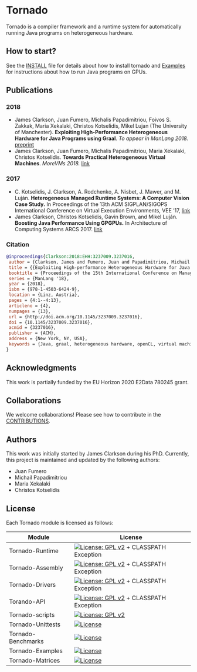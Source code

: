 # Tornado

Tornado is a compiler framework and a runtime system for automatically running Java programs on heterogeneous hardware. 

## How to start? 

See the [INSTALL](https://github.com/beehive-lab/tornado/blob/master/INSTALL.md) file for details about how to install tornado and [Examples](https://github.com/beehive-lab/tornado/blob/master/assembly/src/docs/2_EXAMPLES.md) for instructions about how to run Java programs on GPUs. 


## Publications

### 2018 

* James Clarkson, Juan Fumero, Michalis Papadimitriou, Foivos S. Zakkak, Maria Xekalaki, Christos Kotselidis, Mikel Lujan (The University of Manchester). **Exploiting High-Performance Heterogeneous Hardware for Java Programs using Graal**. *To appear in ManLang 2018.* [preprint](https://www.researchgate.net/publication/327097904_Exploiting_High-Performance_Heterogeneous_Hardware_for_Java_Programs_using_Graal)
* James Clarkson, Juan Fumero, Michalis Papadimitriou, Maria Xekalaki, Christos Kotselidis. **Towards Practical Heterogeneous Virtual Machines**. *MoreVMs 2018.* [link](https://dl.acm.org/citation.cfm?id=3191730)

### 2017 

* C. Kotselidis, J. Clarkson, A. Rodchenko, A. Nisbet, J. Mawer, and M. Luján. **Heterogeneous Managed Runtime Systems: A Computer Vision Case Study.** In Proceedings of the 13th ACM SIGPLAN/SIGOPS International Conference on Virtual Execution Environments, VEE ’17, [link](https://dl.acm.org/citation.cfm?doid=3050748.3050764)
* James Clarkson, Christos Kotselidis, Gavin Brown, and Mikel Luján. **Boosting Java Performance Using GPGPUs.** In Architecture of Computing Systems ARCS 2017. [link](https://arxiv.org/abs/1508.06791)

### Citation

```bibtex
@inproceedings{Clarkson:2018:EHH:3237009.3237016,
 author = {Clarkson, James and Fumero, Juan and Papadimitriou, Michail and Zakkak, Foivos S. and Xekalaki, Maria and Kotselidis, Christos and Luj\'{a}n, Mikel},
 title = {{Exploiting High-performance Heterogeneous Hardware for Java Programs Using Graal}},
 booktitle = {Proceedings of the 15th International Conference on Managed Languages \& Runtimes},
 series = {ManLang '18},
 year = {2018},
 isbn = {978-1-4503-6424-9},
 location = {Linz, Austria},
 pages = {4:1--4:13},
 articleno = {4},
 numpages = {13},
 url = {http://doi.acm.org/10.1145/3237009.3237016},
 doi = {10.1145/3237009.3237016},
 acmid = {3237016},
 publisher = {ACM},
 address = {New York, NY, USA},
 keywords = {Java, graal, heterogeneous hardware, openCL, virtual machine},
} 

```

## Acknowledgments

This work is partially funded by the EU Horizon 2020 E2Data 780245 grant.

## Collaborations

We welcome collaborations! Please see how to contribute in the [CONTRIBUTIONS](https://github.com/beehive-lab/tornado/blob/master/CONTRIBUTIONS.md).


## Authors 

This work was initially started by James Clarkson during his PhD. 
Currently, this project is maintained and updated by the following authors:

* Juan Fumero
* Michail Papadimitriou
* Maria Xekalaki 
* Christos Kotselidis

## License

Each Tornado module is licensed as follows:

|  Module | License  |
|---|---|
| Tornado-Runtime  | [![License: GPL v2](https://img.shields.io/badge/License-GPL%20v2-blue.svg)](https://www.gnu.org/licenses/old-licenses/gpl-2.0.en.html) + CLASSPATH Exception  |
| Tornado-Assembly  | [![License: GPL v2](https://img.shields.io/badge/License-GPL%20v2-blue.svg)](https://www.gnu.org/licenses/old-licenses/gpl-2.0.en.html) + CLASSPATH Exception |
| Tornado-Drivers |  [![License: GPL v2](https://img.shields.io/badge/License-GPL%20v2-blue.svg)](https://www.gnu.org/licenses/old-licenses/gpl-2.0.en.html) + CLASSPATH Exception |
| Torando-API  | [![License: GPL v2](https://img.shields.io/badge/License-GPL%20v2-blue.svg)](https://www.gnu.org/licenses/old-licenses/gpl-2.0.en.html) + CLASSPATH Exception |
| Tornado-scripts |  [![License: GPL v2](https://img.shields.io/badge/License-GPL%20v2-blue.svg)](https://www.gnu.org/licenses/old-licenses/gpl-2.0.en.html) |
| Tornado-Unittests |  [![License](https://img.shields.io/badge/License-Apache%202.0-blue.svg)](https://opensource.org/licenses/Apache-2.0) |
| Tornado-Benchmarks | [![License](https://img.shields.io/badge/License-Apache%202.0-blue.svg)](https://opensource.org/licenses/Apache-2.0)  |
| Tornado-Examples |  [![License](https://img.shields.io/badge/License-Apache%202.0-blue.svg)](https://opensource.org/licenses/Apache-2.0) |
| Tornado-Matrices  |  [![License](https://img.shields.io/badge/License-Apache%202.0-blue.svg)](https://opensource.org/licenses/Apache-2.0) |

